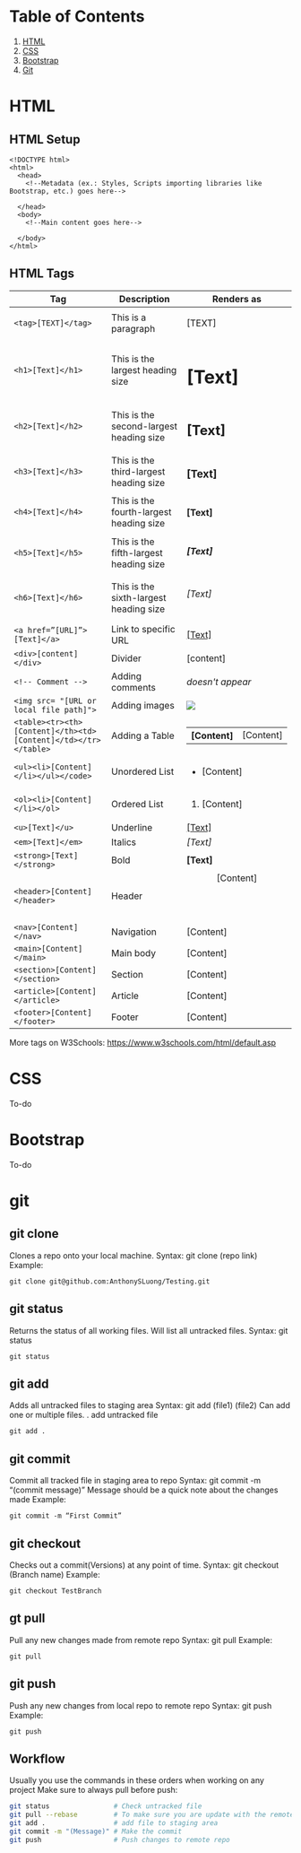 # Table of Contents
1. [HTML](#html)
2. [CSS](#css)
3. [Bootstrap](#bootstrap)
4. [Git](#bootstrap)

<a name="html"></a>
# HTML 
## HTML Setup
```
<!DOCTYPE html>
<html>
  <head>
    <!--Metadata (ex.: Styles, Scripts importing libraries like Bootstrap, etc.) goes here-->
    
  </head>
  <body>
    <!--Main content goes here-->
    
  </body>
</html>
```

## HTML Tags
| Tag    | Description    | Renders as |
| ---    | -----------    | -------    |
| `<tag>[TEXT]</tag>` | This is a paragraph | <p>[TEXT]</p> |
| `<h1>[Text]</h1>` | This is the largest heading size | <h1>[Text]</h1> |
| `<h2>[Text]</h2>` | This is the second-largest heading size | <h2>[Text]</h2> |
| `<h3>[Text]</h3>` | This is the third-largest heading size | <h3>[Text]</h3> |
| `<h4>[Text]</h4>` | This is the fourth-largest heading size | <h4>[Text]</h4> |
| `<h5>[Text]</h5>` | This is the fifth-largest heading size | <h5>[Text]</h5> |
| `<h6>[Text]</h6>` | This is the sixth-largest heading size | <h6>[Text]</h6> |
| `<a href=”[URL]”>[Text]</a>` | Link to specific URL | <a href=”[URL]”>[Text]</a> |
| `<div>[content]</div>` | Divider | <div>[content]</div> |
| `<!-- Comment -->` | Adding comments | <!-- Comment --> *doesn't appear* |
| `<img src= "[URL or local file path]">` | Adding images | <img src= "https://se-images.campuslabs.com/clink/images/b756bfe9-96e6-4d0f-89b1-1b163fcd7b73a31a4e58-57c6-4b2e-ac30-07c70fe14d8d.png?preset=med-sq"> |
| `<table><tr><th>[Content]</th><td>[Content]</td></tr></table>` | Adding a Table | <table><tr><th>[Content]</th><td>[Content]</td></tr></table> |
| `<ul><li>[Content]</li></ul></code>` | Unordered List | <ul><li>[Content]</li></ul> |
| `<ol><li>[Content]</li></ol>` | Ordered List | <ol><li>[Content]</li></ol> |
| `<u>[Text]</u>` | Underline | <u>[Text]</u> |
| `<em>[Text]</em>` | Italics | <em>[Text]</em> |
| `<strong>[Text]</strong>` | Bold | <strong>[Text]</strong> |
| `<header>[Content]</header>` | Header | <header>[Content]</header> |
| `<nav>[Content]</nav>` | Navigation | <nav>[Content]</nav> |
| `<main>[Content]</main>` | Main body | <main>[Content]</main> |
| `<section>[Content]</section>` | Section | <section>[Content]</section> |
| `<article>[Content]</article>` | Article | <article>[Content]</article> |
| `<footer>[Content]</footer>` | Footer | <footer>[Content]</footer> |

More tags on W3Schools: https://www.w3schools.com/html/default.asp

<a name="css"></a>
# CSS
To-do

<a name="bootstrap"></a>
# Bootstrap
To-do

<a name="git"></a>
# git

## git clone
Clones a repo onto your local machine.
Syntax: git clone (repo link)
Example: 
```
git clone git@github.com:AnthonySLuong/Testing.git
```

## git status
Returns the status of all working files. Will list all untracked files.
Syntax: git status
```
git status
```

## git add
Adds all untracked files to staging area
Syntax: git add (file1) (file2)
Can add one or multiple files.
. add untracked file
```
git add .
```

## git commit
Commit all tracked file in staging area to repo
Syntax: git commit -m “(commit message)”
	Message should be a quick note about the changes made
Example: 
```
git commit -m “First Commit”
```

## git checkout
Checks out a commit(Versions) at any point of time. 
Syntax: git checkout (Branch name)
Example: 
```
git checkout TestBranch
```

## gt pull
Pull any new changes made from remote repo
Syntax: git pull
Example: 
```
git pull
```

## git push
Push any new changes from local repo to remote repo
Syntax: git push
Example: 
```
git push
```

## Workflow
Usually you use the commands in these orders when working on any project
Make sure to always pull before push:
```sh
git status                # Check untracked file
git pull --rebase         # To make sure you are update with the remote repo
git add .                 # add file to staging area
git commit -m "(Message)" # Make the commit
git push                  # Push changes to remote repo
```









